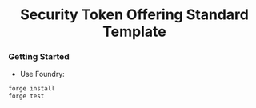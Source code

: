 # <h1 align="center"> Security Token Offering Standard Template </h1>

### Getting Started

 * Use Foundry: 
```bash
forge install
forge test
```
